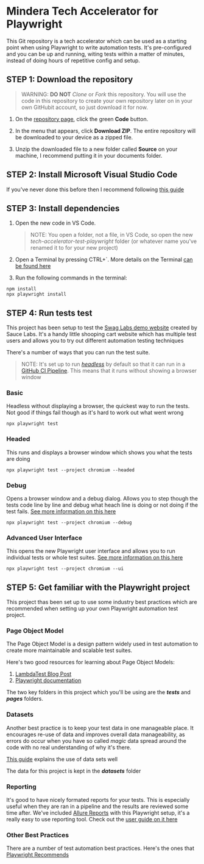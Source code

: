 # Mindera Tech Accelerator for Playwright

This Git repository is a tech accelerator which can be used as a starting point when using Playwright to write automation tests.  It's pre-configured and you can be up and running, witing tests within a matter of minutes, instead of doing hours of repetitive config and setup.

## STEP 1: Download the repository

> WARNING: **DO NOT** *Clone* or *Fork* this repository. You will use the code in this repository to create your own repository later on in your own GitHubit account, so just download it for now. 

1. On the [repository page](https://github.com/Mindera/tech-accelerator-test-playwright), click the green **Code** button.

2. In the menu that appears, click **Download ZIP**. The entire repository will be downloaded to your device as a zipped file.

3. Unzip the downloaded file to a new folder called **Source** on your machine, I recommend putting it in your documents folder.

## STEP 2: Install Microsoft Visual Studio Code

If you've never done this before then I recommend following [this guide](https://code.visualstudio.com/learn/get-started/basics)

## STEP 3: Install dependencies

1. Open the new code in VS Code.  

    > NOTE: You open a folder, not a file, in VS Code, so open the new *tech-accelerator-test-playwright* folder (or whatever name you've renamed it to for your new project)

2. Open a Terminal by pressing CTRL+`. More details on the Terminal [can be found here](https://code.visualstudio.com/docs/terminal/basics)

3. Run the following commands in the terminal:

```
npm install
npx playwright install 
```

## STEP 4: Run tests test

This project has been setup to test the [Swag Labs demo website](https://www.saucedemo.com/) created by Sauce Labs. It's a handy little shooping cart website which has multiple test users and allows you to try out different automation testing techniques

There's a number of ways that you can run the test suite.  

> NOTE: It's set up to run [*headless*](https://www.softwaretestinghelp.com/headless-browser-testing/) by default so that it can run in a [GitHub CI Pipeline](https://playwright.dev/docs/ci). This means that it runs without showing a browser window

### Basic
Headless without displaying a browser, the quickest way to run the tests. Not good if things fail though as it's hard to work out what went wrong
```
npx playwright test
```

### Headed
This runs and displays a browser window which shows you what the tests are doing
```
npx playwright test --project chromium --headed
```

### Debug 
Opens a browser window and a debug dialog. Allows you to step though the tests code line by line and debug what heach line is doing or not doing if the test fails. [See more information on this here](https://playwright.dev/docs/test-ui-mode)
```
npx playwright test --project chromium --debug
```

### Advanced User Interface
This opens the new Playwright user interface and allows you to run individual tests or whole test suites. [See more information on this here](https://playwright.dev/docs/test-ui-mode)
```
npx playwright test --project chromium --ui
```

## STEP 5: Get familiar with the Playwright project
This project thas been set up to use some industry best practices which are recommended when setting up your own Playwright automation test project. 

### Page Object Model
The Page Object Model is a design pattern widely used in test automation to create more maintainable and scalable test suites.

Here's two good resources for learning about Page Object Models:

1. [LambdaTest Blog Post](https://www.lambdatest.com/learning-hub/playwright-page-object-model)
2. [Playwright documentation](https://playwright.dev/docs/pom)

The two key folders in this project which you'll be using are the __*tests*__ and __*pages*__ folders.

### Datasets
Another best practice is to keep your test data in one manageable place. It encourages re-use of data and improves overall data manageability, as errors do occur when you have so called *magic* data spread around the code with no real understanding of why it's there.

[This guide](https://medium.com/@tpshadinijk/improve-maintainability-in-playwright-scripts-with-test-data-json-ec3ffc8174e5) explains the use of data sets well

The data for this project is kept in the __*datasets*__ folder

### Reporting
It's good to have nicely formated reports for your tests. This is especially useful when they are ran in a pipeline and the results are reviewed some time after.  We've included [Allure Reports](https://allurereport.org/docs/playwright/) with this Playwright setup, it's a really easy to use reporting tool. Check out the [user guide on it here](https://allurereport.org/docs/playwright/)

### Other Best Practices

There are a number of test automation best practices. Here's the ones that [Playwright Recommends](https://playwright.dev/docs/best-practices)